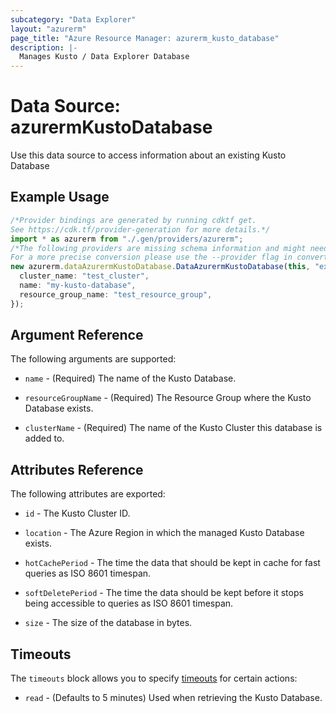 ```yaml
---
subcategory: "Data Explorer"
layout: "azurerm"
page_title: "Azure Resource Manager: azurerm_kusto_database"
description: |-
  Manages Kusto / Data Explorer Database
---
```


# Data Source: azurermKustoDatabase

Use this data source to access information about an existing Kusto Database

## Example Usage

```typescript
/*Provider bindings are generated by running cdktf get.
See https://cdk.tf/provider-generation for more details.*/
import * as azurerm from "./.gen/providers/azurerm";
/*The following providers are missing schema information and might need manual adjustments to synthesize correctly: azurerm.
For a more precise conversion please use the --provider flag in convert.*/
new azurerm.dataAzurermKustoDatabase.DataAzurermKustoDatabase(this, "example", {
  cluster_name: "test_cluster",
  name: "my-kusto-database",
  resource_group_name: "test_resource_group",
});

```

## Argument Reference

The following arguments are supported:

*   `name` - (Required) The name of the Kusto Database.

*   `resourceGroupName` - (Required) The Resource Group where the Kusto Database exists.

*   `clusterName` - (Required) The name of the Kusto Cluster this database is added to.

## Attributes Reference

The following attributes are exported:

*   `id` - The Kusto Cluster ID.

*   `location` - The Azure Region in which the managed Kusto Database exists.

*   `hotCachePeriod` - The time the data that should be kept in cache for fast queries as ISO 8601 timespan.

*   `softDeletePeriod` - The time the data should be kept before it stops being accessible to queries as ISO 8601 timespan.

*   `size` - The size of the database in bytes.

## Timeouts

The `timeouts` block allows you to specify [timeouts](https://www.terraform.io/language/resources/syntax#operation-timeouts) for certain actions:

* `read` - (Defaults to 5 minutes) Used when retrieving the Kusto Database.
